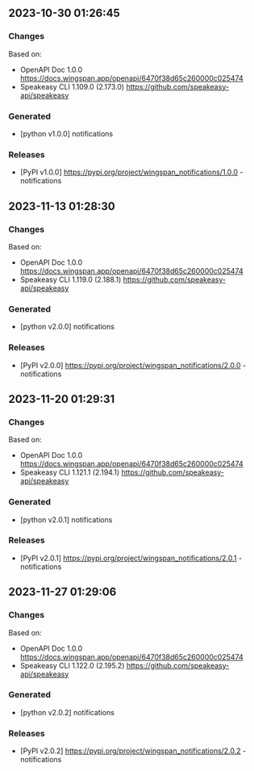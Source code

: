 

## 2023-10-30 01:26:45
### Changes
Based on:
- OpenAPI Doc 1.0.0 https://docs.wingspan.app/openapi/6470f38d65c260000c025474
- Speakeasy CLI 1.109.0 (2.173.0) https://github.com/speakeasy-api/speakeasy
### Generated
- [python v1.0.0] notifications
### Releases
- [PyPI v1.0.0] https://pypi.org/project/wingspan_notifications/1.0.0 - notifications


## 2023-11-13 01:28:30
### Changes
Based on:
- OpenAPI Doc 1.0.0 https://docs.wingspan.app/openapi/6470f38d65c260000c025474
- Speakeasy CLI 1.119.0 (2.188.1) https://github.com/speakeasy-api/speakeasy
### Generated
- [python v2.0.0] notifications
### Releases
- [PyPI v2.0.0] https://pypi.org/project/wingspan_notifications/2.0.0 - notifications

## 2023-11-20 01:29:31
### Changes
Based on:
- OpenAPI Doc 1.0.0 https://docs.wingspan.app/openapi/6470f38d65c260000c025474
- Speakeasy CLI 1.121.1 (2.194.1) https://github.com/speakeasy-api/speakeasy
### Generated
- [python v2.0.1] notifications
### Releases
- [PyPI v2.0.1] https://pypi.org/project/wingspan_notifications/2.0.1 - notifications

## 2023-11-27 01:29:06
### Changes
Based on:
- OpenAPI Doc 1.0.0 https://docs.wingspan.app/openapi/6470f38d65c260000c025474
- Speakeasy CLI 1.122.0 (2.195.2) https://github.com/speakeasy-api/speakeasy
### Generated
- [python v2.0.2] notifications
### Releases
- [PyPI v2.0.2] https://pypi.org/project/wingspan_notifications/2.0.2 - notifications